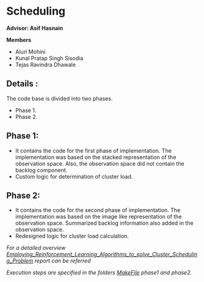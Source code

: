 # Scheduling

**Advisor: Asif Hasnain**

**Members**

* Aluri Mohini
* Kunal Pratap Singh Sisodia
* Tejas Ravindra Dhawale

## Details :

The code base is divided into two phases. 
* Phase 1.
* Phase 2.

## Phase 1:

* It contains the code for the first phase of implementation. The implementation was based on the stacked 
representation of the observation space. Also, the observation space did not contain the backlog component.
* Custom logic for determination of cluster load.


## Phase 2:

* It contains the code for the second phase of implementation. The implementation was based on the image like 
representation of the observation space. Summarized backlog information also added in the observation space.
* Redesigned logic for cluster load calculation.

*For a detailed overview [Employing_Reinforcement_Learning_Algorithms_to_solve_Cluster_Scheduling_Problem](https://github.com/CN-UPB/pg-aicon/blob/master/Scheduling/documentation/Employing_Reinforcement_Learning_Algorithms_to_solve_Cluster_Scheduling_Problem.pdf) report can be referred*

*Execution steps are specified in the folders [MakeFile](https://github.com/CN-UPB/pg-aicon/blob/master/Scheduling/src/Phase2/Readme.MD) phase1 and phase2.*

